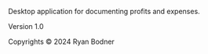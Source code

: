 Desktop application for documenting profits and expenses.

Version 1.0

Copyrights © 2024 Ryan Bodner